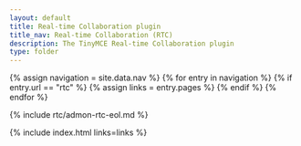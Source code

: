 ```yaml
---
layout: default
title: Real-time Collaboration plugin
title_nav: Real-time Collaboration (RTC)
description: The TinyMCE Real-time Collaboration plugin
type: folder
---
```

{% assign navigation = site.data.nav %}
{% for entry in navigation %}
  {% if entry.url == "rtc" %}
    {% assign links = entry.pages %}
  {% endif %}
{% endfor %}

{% include rtc/admon-rtc-eol.md %}

{% include index.html links=links %}
